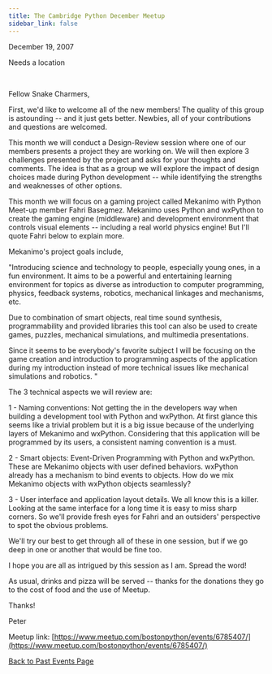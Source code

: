 ```yaml
---
title: The Cambridge Python December Meetup
sidebar_link: false
---
```


December 19, 2007


Needs a location

   

Fellow Snake Charmers,

First, we'd like to welcome all of the new members! The quality of this group is astounding -- and it just gets better. Newbies, all of your contributions and questions are welcomed.

This month we will conduct a Design-Review session where one of our members presents a project they are working on. We will then explore 3 challenges presented by the project and asks for your thoughts and comments. The idea is that as a group we will explore the impact of design choices made during Python development -- while identifying the strengths and weaknesses of other options.

This month we will focus on a gaming project called Mekanimo with Python Meet-up member Fahri Basegmez. Mekanimo uses Python and wxPython to create the gaming engine (middleware) and development environment that controls visual elements -- including a real world physics engine! But I'll quote Fahri below to explain more.

Mekanimo's project goals include,

"Introducing science and technology to people, especially young ones, in a fun environment. It aims to be a powerful and entertaining learning environment for topics as diverse as introduction to computer programming, physics, feedback systems, robotics, mechanical linkages and mechanisms, etc.

Due to combination of smart objects, real time sound synthesis, programmability and provided libraries this tool can also be used to create games, puzzles, mechanical simulations, and multimedia presentations.

Since it seems to be everybody's favorite subject I will be focusing on the game creation and introduction to programming aspects of the application during my introduction instead of more technical issues like mechanical simulations and robotics. "

The 3 technical aspects we will review are:

1 - Naming conventions: Not getting the in the developers way when building a development tool with Python and wxPython.
At first glance this seems like a trivial problem but it is a big issue because of the underlying layers of Mekanimo and wxPython. Considering that this application will be programmed by its users, a consistent naming convention is a must.

2 - Smart objects: Event-Driven Programming with Python and wxPython.
These are Mekanimo objects with user defined behaviors. wxPython already has a mechanism to bind events to objects. How do we mix Mekanimo objects with wxPython objects seamlessly?

3 - User interface and application layout details.
We all know this is a killer. Looking at the same interface for a long time it is easy to miss sharp corners. So we'll provide fresh eyes for Fahri and an outsiders' perspective to spot the obvious problems.

We'll try our best to get through all of these in one session, but if we go deep in one or another that would be fine too.

I hope you are all as intrigued by this session as I am. Spread the word!

As usual, drinks and pizza will be served -- thanks for the donations they go to the cost of food and the use of Meetup.

Thanks!

Peter


Meetup link: [https://www.meetup.com/bostonpython/events/6785407/](https://www.meetup.com/bostonpython/events/6785407/)

[Back to Past Events Page](index.md)
